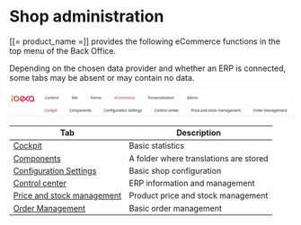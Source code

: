 # Shop administration

[[= product_name =]] provides the following eCommerce functions in the top menu of the Back Office.

Depending on the chosen data provider and whether an ERP is connected, some tabs may be absent or may contain no data.

![](img/backend_menu.png)

|Tab|Description|
|--- |--- |
|[Cockpit](cockpit.md)|Basic statistics|
|[Components](components.md)|A folder where translations are stored|
|[Configuration Settings](https://doc.ibexa.co/en/latest/guide/shop_configuration/)|Basic shop configuration|
|[Control center](control_center.md)|ERP information and management|
|[Price and stock management](manage_prices_and_stock.md)|Product price and stock management|
|[Order Management](manage_orders.md)|Basic order management|
